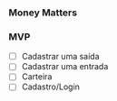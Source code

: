 ### Money Matters

### MVP

 - [ ] Cadastrar uma saída
 - [ ] Cadastrar uma entrada
 - [ ] Carteira
 - [ ] Cadastro/Login